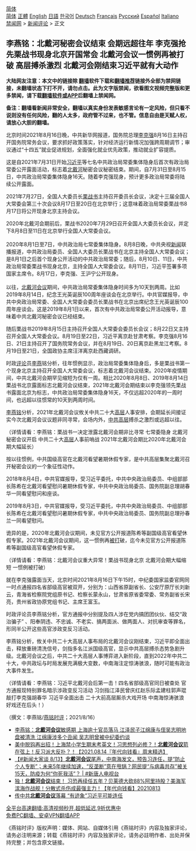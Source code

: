  <!-- 面包屑导航 --> <div class="breadcrumb"><!-- GTranslate: https://gtranslate.io/ -->  <div class="switcher notranslate">  <div class="selected">  <a href="#" onclick="return false;"> 简体</a>  </div>  <div class="option">  <a href="https://www.bannedbook.org" onclick="doGTranslate('zh-CN|zh-CN');jQuery('div.switcher div.selected a').html(jQuery(this).html());return false;" title="简体中文" class="nturl selected"> 简体</a>  <a href="https://www.bannedbook.org/zh-tw/" onclick="doGTranslate('zh-CN|zh-TW');jQuery('div.switcher div.selected a').html(jQuery(this).html());return false;" title="繁體中文" class="nturl"> 正體</a>  <a href="https://www.bannedbook.org/en/" onclick="doGTranslate('zh-CN|en');jQuery('div.switcher div.selected a').html(jQuery(this).html());return false;" title="English" class="nturl"> English</a>  <a href="https://www.bannedbook.org/ja/" onclick="doGTranslate('zh-CN|ja');jQuery('div.switcher div.selected a').html(jQuery(this).html());return false;" title="日本語" class="nturl"> 日語</a>  <a href="https://www.bannedbook.org/ko/" onclick="doGTranslate('zh-CN|ko');jQuery('div.switcher div.selected a').html(jQuery(this).html());return false;" title="한국어" class="nturl"> 한국어</a>  <a href="https://www.bannedbook.org/de/" onclick="doGTranslate('zh-CN|de');jQuery('div.switcher div.selected a').html(jQuery(this).html());return false;" title="Deutsch" class="nturl"> Deutsch</a>  <a href="https://www.bannedbook.org/fr/" onclick="doGTranslate('zh-CN|fr');jQuery('div.switcher div.selected a').html(jQuery(this).html());return false;" title="Français" class="nturl"> Français</a>  <a href="https://www.bannedbook.org/ru/" onclick="doGTranslate('zh-CN|ru');jQuery('div.switcher div.selected a').html(jQuery(this).html());return false;" title="Русский" class="nturl"> Русский</a>  <a href="https://www.bannedbook.org/es/" onclick="doGTranslate('zh-CN|es');jQuery('div.switcher div.selected a').html(jQuery(this).html());return false;" title="Español" class="nturl"> Español</a>  <a href="https://www.bannedbook.org/it/" onclick="doGTranslate('zh-CN|it');jQuery('div.switcher div.selected a').html(jQuery(this).html());return false;" title="Italiano" class="nturl"> Italiano</a>  </div>  </div>      <div class='breadcrumb-sub'><!-- Breadcrumb NavXT 6.3.0 --> <a href="https://www.bannedbook.org/" class="home">禁闻网</a> &gt; <a href="https://www.bannedbook.org/bnews/comments/" class="category">新闻评论</a> &gt; 正文</div></div><h2>李燕铭：北戴河秘密会议结束 会期远超往年 李克强抢先栗战书现身北京开国常会 北戴河会议一惯例再被打破 高层搏杀激烈 北戴河会刚结束习近平就有大动作</h2> <p class="notice"><b>大陆网友注意：本文中的链接除 <a href="https://github.com/bannedbook/fanqiang" >翻墙</a>软件下载和<a href="https://github.com/killgcd/justmysocks/blob/master/README.md">翻墙推荐</a>链接外全部为禁网链接，未翻墙状态下打不开，请勿点击。此为文字版禁闻，欲看图文视频完整版和更多禁闻，请下载<a href="https://github.com/bannedbook/fanqiang">翻墙软件或APP</a>后翻墙上禁闻网。</p><p>备注：翻墙看新闻非常安全，翻墙以真实身份发表敏感言论有一定风险，但只看不说则没有任何风险，翻的人太多，政府管不过来，也不管。信息自由是天赋人权，请放心大胆的翻墙。</b></p>  <div class="entry"> <p></p> <p>北京时间2021年8月16日晚&#65292;中共新华网报道&#65292;国务院总理<a href="https://www.bannedbook.org/bnews/tag/%e6%9d%8e%e5%85%8b%e5%bc%ba/" class="st_tag internal_tag" rel="tag" title="标签 李克强 下的日志">李克强</a>8月16日主持召开国务院常务会议&#65292;要求抓好政策落实&#65292;针对经济运行新情况加强跨周期调节&#65307;审议通过&#8220;十四五&#8221;就业促进规划&#65292;全面强化就业优先政策&#65292;推动就业扩容提质&#12290;</p> <p>   这是自2021年7月31日开始<a href="https://www.bannedbook.org/bnews/tag/%e4%b9%a0%e8%bf%91%e5%b9%b3/" class="st_tag internal_tag" rel="tag" title="标签 习近平 下的日志">习近平</a>等七名中共政治局常委集体隐身后首次有政治局常委公开露面活动&#65292;标志着<a href="https://www.bannedbook.org/bnews/tag/%E5%8C%97%E6%88%B4%E6%B2%B3/" class="st_tag internal_tag" rel="tag" title="标签 北戴河 下的日志">北戴河</a>秘密会议秘密结束&#12290;期间&#65292;自7月31日至8月15日&#65292;中共政治局常委集体隐身16天&#12290;随着李克强现身&#65292;预计更多政治局常委将陆续公开露面&#12290;</p> <p>2021年7月27日&#65292;全国人大委员长<a href="https://www.bannedbook.org/bnews/tag/%e6%a0%97%e6%88%98%e4%b9%a6/" class="st_tag internal_tag" rel="tag" title="标签 栗战书 下的日志">栗战书</a>主持召开委员长会议&#65292;决定十三届全国人大常委会第三十次会议8月17日至20日在北京举行&#65307;这意味着政治局常委栗战书8月17日将公开现身北京主持会议&#12290;</p> <p>2020年北戴河会期前后&#65292;栗战书2020年7月29日召开全国人大委员长会议&#65292;并定下8月8日至11日在北京举行全国人大常委会议&#12290;<br />&nbsp;<br />2020年8月1日至7日&#65292;中共政治局七常委集体隐身&#12290;8月8日晚&#65292;中共央视<span class='wp_keywordlink_affiliate'><a href="https://www.bannedbook.org/" title="新闻">新闻</a></span>联播报道&#65292;中共政治局委员&#12289;全国人大委员长栗战书在北京主持全国人大常委会议&#65307;是8月1日之后首个现身公开活动的中共政治局常委&#65307;随后&#65292;8月10日&#12289;11日&#65292;中共政治局常委栗战书现身北京&#65292;主持全国人大常委会议&#12290;8月11日&#65292;习近平签署多项国家主席令&#12290;8月17日&#65292;李克强&#12289;王沪宁公开现身&#12290;<br />&nbsp;<br />以往&#65292;<a href="https://www.bannedbook.org/bnews/tag/%e5%8c%97%e6%88%b4%e6%b2%b3%e4%bc%9a%e8%ae%ae/" class="st_tag internal_tag" rel="tag" title="标签 北戴河会议 下的日志">北戴河会议</a>期间&#65292;中共政治局常委集体隐身时间多为10天到两周&#12290;比如2019年8月14日&#65292;纪念王光英诞辰100周年座谈会在北京举行&#12290;中共官媒报导&#65292;中共中央政治局常委&#12289;全国人大常委会委员长栗战书在北京出席纪念王光英诞辰100周年座谈会&#12290;这是2019年8月1日以来&#65292;首次有中共政治局常委公开活动报导&#65292;意味着中共北戴河秘密会议已经结束&#12290;</p>  <p>   随后栗战书2019年8月15日主持召开全国人大常委会委员长会议&#65307;8月22日又主持召开全国人大常委会议&#12290;8月19日至22日&#65292;习近平离京赴甘肃考察&#12290;李克强8月16日&#12289;21日主持召开了国务院常务会议&#65292;并在8月19日&#12289;20日离京赴黑龙江考察&#12290;8月19日至21日&#65292;全国政协主席汪洋离京赴西藏调研&#12290;</p> <p>时政<span class='wp_keywordlink_affiliate'><a href="https://www.bannedbook.org/bnews/comments/" title="新闻评论" target="_blank">评论</a></span>员<a href="https://www.bannedbook.org/bnews/tag/%e6%9d%8e%e7%87%95/" class="st_tag internal_tag" rel="tag" title="标签 李燕 下的日志">李燕</a>铭分析&#65292;往年惯例显示&#65292;政治局常委集体隐身后&#65292;多是栗战书第一个现身北京主持召开全国人大常委会议&#65292;标志着北戴河会议结束&#12290;2020年疫情期间&#65292;中共北戴河会期罕见缩短为仅有一周&#12290;相比2020年8月8日&#12289;2019年8月14日栗战书北京露面标志北戴河会议结束&#65292;2021年北戴河会期结束以李克强领先栗战书露面北京为标志&#65292;中共政治局常委集体隐身16天&#65292;不仅远超2020年的一周时间&#65292;也远超以往惯常的10天到两周时间&#12290;</p> <p><a href="https://www.bannedbook.org/bnews/tag/%e6%9d%8e%e7%87%95%e9%93%ad/" class="st_tag internal_tag" rel="tag" title="标签 李燕铭 下的日志">李燕铭</a>分析&#65292;2021年北戴河会议攸关中共二十大<span class='wp_keywordlink_affiliate'><a href="https://www.bannedbook.org/bnews/ccpdope/" title="中共高层内幕" target="_blank">高层</a></span>人事安排&#65292;会期延长间接证实今次北戴河会议议题非同寻常&#65292;会场内外&#65292;<span class='wp_keywordlink_affiliate'><a href="https://www.bannedbook.org/bnews/ccpdope/" title="中共高层" target="_blank">中共高层</a></span>搏杀之激烈或远超以往&#12290;</p> <p>&#65288;详情请看&#65306;李燕铭&#65306;栗战书一决定泄露北戴河会期非比寻常 七常委隐身 北戴河秘密会议开启 中共二十大<a href="https://www.bannedbook.org/bnews/tag/%E9%AB%98%E5%B1%82/" class="st_tag internal_tag" rel="tag" title="标签 高层 下的日志">高层</a>人事前哨战 2021年北戴河会期比2020年北戴河会期大幅延长&#65289;</p> <p>   按以往惯例&#65292;中共国级高官在北戴河看望暑期休假专家&#65292;是中共高层集聚北戴河召开秘密会议的一个象征性动作&#12290;</p>  <p>2018年8月4日&#65292;中共官媒报导&#65292;受习近平委托&#65292;中共中央政治局委员&#12289;中组部部长陈希在北戴河看望慰问暑期休假专家&#65292;中共中央政治局委员&#12289;国务院副总理胡春华一同看望慰问和座谈&#12290;</p> <p>2019年8月3日&#65292;中共官媒报导&#65292;受习近平委托&#65292;中共中央政治局委员&#12289;中组部部长陈希在北戴河看望慰问暑期休假专家&#65292;中共中央政治局委员&#12289;国务院副总理孙春兰一同看望慰问&#12290;</p> <p>诡异的是&#65292;2020年北戴河会议期间&#65292;未见官方公开报道陈希等副国级高官看望休假专家&#12290;2021年北戴河会议期间&#65292;这一惯例再<a href="https://www.bannedbook.org/bnews/tag/%E8%A2%AB%E6%89%93/" class="st_tag internal_tag" rel="tag" title="标签 被打 下的日志">被打</a>破&#65292;迄今未见官方公开报道陈希等副国级高官看望休假专家&#12290;</p> <p>&#65288;详情请看&#65306;李燕铭&#65306;北戴河会议重大异常&#65281;栗战书现身北京 北戴河会期大幅缩短 一惯例被打破&#65289;</p> <p>   就在李克强露面当天&#65292;北京时间2021年8月16日下午15时&#65292;中纪委国家监委官网同一时点通报四名省部级高官被双开&#65292;分别为&#65306;山西省原副省长&#12289;公安厅原厅长刘新云&#65292;青海省检察院党组原书记&#12289;检察长蒙永山&#65292;甘肃省原省委常委&#12289;常务副省长宋亮&#65292;贵州省政协原党组书记&#12289;主席王富玉&#12290;</p>  <p>时政评论员李燕铭分析&#65292;官方通报中分别提及四人涉在党内搞团团伙伙&#12289;结交&#8220;政治骗子&#8221; &#12289;阳奉阴违&#12289;不忠诚&#12289;不老实&#12289;搞两面派&#12289;做两面人&#12289;对抗审查等罪名&#65292;形同半公开这些高官涉政变反习活动&#12290;</p> <p>李燕铭分析&#65292;攸关中共二十大高层人事布局的北戴河会议刚结束&#65292;习近平即全面出击&#65292;释放重磅清洗信号&#65292;剑指多名江派国级高官&#65292;显示中共高层搏杀态势急剧升级&#12290;北戴河会议之后&#65292;中共二十大高层人事博弈进入新阶段&#65292;直到2022年中共二十大&#65292;中共政坛与时局发展充满极大变数&#65292;中南海注定惊涛骇浪&#65292;随时可能有政治大事件发生&#12290; </p> <p>&#65288;详情请看&#65306;李燕铭&#65306;习近平北戴河会后第一击&#65281;四名省部级高官同日被查处 官方通报现特别罪名暗示涉政变反习活动 习剑指江泽民曾庆红赵乐际孟建柱郭声琨 敲打李克强胡春华 习近平全面出击 二十大前高层厮杀大戏开场 中南海惊涛骇浪 好戏还在后头&#65281;&#65289;</p> <p>&#65288;撰文&#65306;李燕铭/<a href="https://www.bannedbook.org/bnews/tag/%e7%87%95%e9%93%ad%e6%97%b6%e8%af%84/" class="st_tag internal_tag" rel="tag" title="标签 燕铭时评 下的日志">燕铭时评</a>&#65307;2021/8/16&#65289;</p> <ul class='op-related-articles' title='相关阅读'> <li><a href='https://www.bannedbook.org/bnews/comments/20210814/1606302.html' target='_blank'>李燕铭：<b>北戴河会议</b>敏感期 上海逾十官员落马 江泽民子江绵康与侄吴志明地盘被清洗 江绵康涉多个丑闻 吴志明曾被中纪委约谈</a></li> <li><a href='https://www.bannedbook.org/bnews/taiwannews/20210814/1606288.html' target='_blank'>美中脱钩再出招！上海禁小学生期末考英文！习思想列必修？！<b>北戴河会议</b>箭在弦上！反习派大反扑？！【2021.08.14『年代向钱看』周末精选】</a></li> <li><a href='https://www.bannedbook.org/bnews/bannedvideo/20210813/1605809.html' target='_blank'>【#新闻大家谈 8/13】<b>北戴河会议</b>尾声，中南海发文，预告习连任，提“防止个人专断”；未来5年继续加速，“反垄断”意在甩锅？网民提“与病毒共存”被关15天，防疫为何“你死我活”？ | #新唐人电视台</a></li> <li><a href='https://www.bannedbook.org/bnews/taiwannews/20210813/1605808.html' target='_blank'>独！<b>北戴河会议</b>结束！ 习恐再续任五年？贝莱德大砍88%阿里持股？美海军滨海作战舰！分散式杀伤成最强主力！【年代向钱看】20210813</a></li> <li><a href='https://www.bannedbook.org/bnews/comments/20210813/1605536.html' target='_blank'>传中共<b>北戴河会议</b>落幕 “有迹象”习近平可能连任</a></li> </ul> <p class="texttj"> <a href="https://github.com/bannedbook/fanqiang/wiki/V2ray%E6%9C%BA%E5%9C%BA" target="_blank">全平台高速翻墙:高清视频秒开,超低延迟,9折优惠中</a><br/> <a href="https://github.com/bannedbook/fanqiang/wiki/%E7%A6%81%E9%97%BB%E7%BD%91%E5%AE%89%E5%8D%93%E7%BF%BB%E5%A2%99%E6%96%B0%E9%97%BBAPP" target="_blank">免费PC翻墙、安卓VPN翻墙APP</a></p> <p>&#12298;燕铭时评&#12299;版权声明&#65306;媒体&#12289;网站&#12289;自媒体引用&#12298;燕铭时评&#12299;内容及独家评论&#65292;请务必注明来源&#65307;转载&#12298;燕铭时评&#12299;内容及独家评论&#65292;请务必註明作者&#12289;出处并保持完整&#65307;并包含原文链接&#12290;  </p><a name='sharetosocial'></a>  <div style="margin-bottom:5px;padding-bottom:5px;clear:both"> <div id="archive-pix-1" class="banner-ads"> <!-- AuctionX Display platform tag START --> <div id="26318x728x90x621x_ADSLOT2" clicktrack="%%CLICK_URL_ESC%%"></div> <!-- AuctionX Display platform tag END --> </div> <div id="archive-pix-2" class="banner-ads"> <!-- AuctionX Display platform tag START --> <div id="26315x300x250x621x_ADSLOT2" clicktrack="%%CLICK_URL_ESC%%"></div> <!-- AuctionX Display platform tag END --> </div> </div>  <div id="archive-pix-1" class="banner-ads"> <!-- AuctionX Display platform tag START --> <div id="26318x728x90x621x_ADSLOT3" clicktrack="%%CLICK_URL_ESC%%"></div> <!-- AuctionX Display platform tag END --> </div> </div><!--END ENTRY--> 